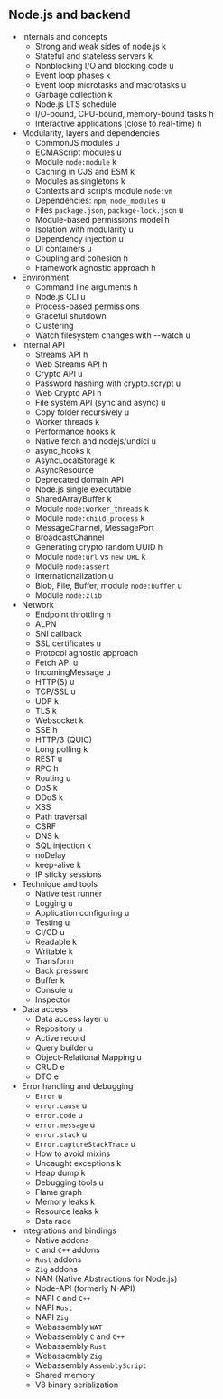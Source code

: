 ## Node.js and backend

- Internals and concepts
  - Strong and weak sides of node.js k
  - Stateful and stateless servers k
  - Nonblocking I/O and blocking code u
  - Event loop phases k
  - Event loop microtasks and macrotasks u
  - Garbage collection k
  - Node.js LTS schedule 
  - I/O-bound, CPU-bound, memory-bound tasks h
  - Interactive applications (close to real-time) h
- Modularity, layers and dependencies
  - CommonJS modules u
  - ECMAScript modules u
  - Module `node:module` k
  - Caching in CJS and ESM k
  - Modules as singletons k
  - Contexts and scripts module `node:vm`
  - Dependencies: `npm`, `node_modules` u
  - Files `package.json`, `package-lock.json` u
  - Module-based permissions model h
  - Isolation with modularity u
  - Dependency injection u
  - DI containers u
  - Coupling and cohesion h
  - Framework agnostic approach h
- Environment
  - Command line arguments h
  - Node.js CLI u
  - Process-based permissions
  - Graceful shutdown
  - Clustering
  - Watch filesystem changes with --watch u
- Internal API
  - Streams API h
  - Web Streams API h
  - Crypto API u
  - Password hashing with crypto.scrypt u
  - Web Crypto API h
  - File system API (sync and async) u
  - Copy folder recursively u
  - Worker threads k
  - Performance hooks k
  - Native fetch and nodejs/undici u
  - async_hooks k
  - AsyncLocalStorage k
  - AsyncResource
  - Deprecated domain API
  - Node.js single executable
  - SharedArrayBuffer k
  - Module `node:worker_threads` k
  - Module `node:child_process` k
  - MessageChannel, MessagePort
  - BroadcastChannel
  - Generating crypto random UUID h
  - Module `node:url` vs `new URL` k
  - Module `node:assert`
  - Internationalization u
  - Blob, File, Buffer, module `node:buffer` u
  - Module `node:zlib`
- Network
  - Endpoint throttling h
  - ALPN
  - SNI callback
  - SSL certificates u
  - Protocol agnostic approach
  - Fetch API u
  - IncomingMessage u
  - HTTP(S) u
  - TCP/SSL u
  - UDP k
  - TLS k
  - Websocket k
  - SSE h
  - HTTP/3 (QUIC)
  - Long polling k
  - REST u
  - RPC h
  - Routing u
  - DoS k
  - DDoS k
  - XSS
  - Path traversal
  - CSRF
  - DNS k
  - SQL injection k
  - noDelay
  - keep-alive k
  - IP sticky sessions
- Technique and tools
  - Native test runner
  - Logging u
  - Application configuring u
  - Testing u
  - CI/CD u
  - Readable k
  - Writable k
  - Transform
  - Back pressure
  - Buffer k
  - Console u
  - Inspector
- Data access
  - Data access layer u
  - Repository u
  - Active record
  - Query builder u
  - Object-Relational Mapping u
  - CRUD e
  - DTO e
- Error handling and debugging
  - `Error` u
  - `error.cause` u
  - `error.code` u
  - `error.message` u
  - `error.stack` u
  - `Error.captureStackTrace` u
  - How to avoid mixins
  - Uncaught exceptions k
  - Heap dump k
  - Debugging tools u
  - Flame graph
  - Memory leaks k
  - Resource leaks k
  - Data race
- Integrations and bindings
  - Native addons
  - `C` and `C++` addons
  - `Rust` addons 
  - `Zig` addons
  - NAN (Native Abstractions for Node.js)
  - Node-API (formerly N-API)
  - NAPI `C` and `C++`
  - NAPI `Rust`
  - NAPI `Zig`
  - Webassembly `WAT`
  - Webassembly `C` and `C++`
  - Webassembly `Rust`
  - Webassembly `Zig`
  - Webassembly `AssemblyScript`
  - Shared memory
  - V8 binary serialization
